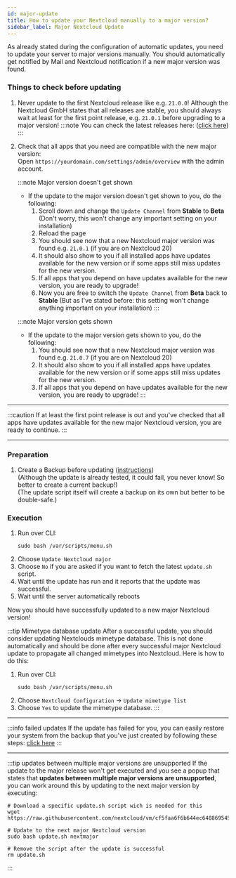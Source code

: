 ```yaml
---
id: major-update
title: How to update your Nextcloud manually to a major version?
sidebar_label: Major Nextcloud Update
---
```


As already stated during the configuration of automatic updates, you need to update your server to major versions manually. You should automatically get notified by Mail and Nextcloud notification if a new major version was found. 

### Things to check before updating
1. Never update to the first Nextcloud release like e.g. `21.0.0`! Although the Nextcloud GmbH states that all releases are stable, you should always wait at least for the first point release, e.g. `21.0.1` before upgrading to a major version!
    :::note
    You can check the latest releases here: ([click here](https://github.com/nextcloud/server/releases))
    :::
1. Check that all apps that you need are compatible with the new major version:<br/>
    Open `https://yourdomain.com/settings/admin/overview` with the admin account.

    :::note Major version doesn't get shown
    - If the update to the major version doesn't get shown to you, do the following:
        1. Scroll down and change the `Update Channel` from **Stable** to **Beta** (Don't worry, this won't change any important setting on your installation)
        1. Reload the page
        1. You should see now that a new Nextcloud major version was found e.g. `21.0.1` (if you are on Nextcloud 20)
        1. It should also show to you if all installed apps have updates available for the new version or if some apps still miss updates for the new version.
        1. If all apps that you depend on have updates available for the new version, you are ready to upgrade!
        1. Now you are free to switch the `Update Channel` from **Beta** back to **Stable** (But as I've stated before: this setting won't change anything important on your installation)
    :::

    :::note Major version gets shown
    - If the update to the major version gets shown to you, do the following:
        1. You should see now that a new Nextcloud major version was found e.g. `21.0.7` (if you are on Nextcloud 20)
        1. It should also show to you if all installed apps have updates available for the new version or if some apps still miss updates for the new version.
        1. If all apps that you depend on have updates available for the new version, you are ready to upgrade!
    :::

---

:::caution
If at least the first point release is out and you've checked that all apps have updates available for the new major Nextcloud version, you are ready to continue.
:::

---

### Preparation
1. Create a Backup before updating ([instructions](./manual-backup))<br/>
(Although the update is already tested, it could fail, you never know! So better to create a current backup!)<br/>
(The update script itself will create a backup on its own but better to be double-safe.)

### Execution
1. Run over CLI:
    ```shell
    sudo bash /var/scripts/menu.sh
    ```
1. Choose `Update Nextcloud major`
1. Choose `No` if you are asked if you want to fetch the latest `update.sh` script.
1. Wait until the update has run and it reports that the update was successful.
1. Wait until the server automatically reboots

Now you should have successfully updated to a new major Nextcloud version!

:::tip Mimetype database update
After a successful update, you should consider updating Nextclouds mimetype database. This is not done automatically and should be done after every successful major Nextcloud update to propagate all changed mimetypes into Nextcloud. Here is how to do this:
1. Run over CLI:
    ```shell
    sudo bash /var/scripts/menu.sh
    ```
1. Choose `Nextcloud Configuration` -> `Update mimetype list`
1. Choose `Yes` to update the mimetype database.
:::

---

:::info failed updates
If the update has failed for you, you can easily restore your system from the backup that you've just created by following these steps: [click here](./restore-system)
:::

---

:::tip updates between multiple major versions are unsupported
If the update to the major release won't get executed and you see a popup that states that **updates between multiple major versions are unsupported**, you can work around this by updating to the next major version by executing:
```shell
# Download a specific update.sh script wich is needed for this
wget https://raw.githubusercontent.com/nextcloud/vm/cf5faa6f6b644ec648869545e1bbbf6d2faf3113/static/update.sh

# Update to the next major Nextcloud version
sudo bash update.sh nextmajor

# Remove the script after the update is successful
rm update.sh
```
:::

